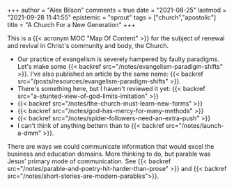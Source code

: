 +++
author = "Alex Bilson"
comments = true
date = "2021-08-25"
lastmod = "2021-09-28 11:41:55"
epistemic = "sprout"
tags = ["church","apostolic"]
title = "A Church For a New Generation"
+++

This is a {{< acronym MOC "Map Of Content" >}} for the subject of renewal and revival in Christ's community and body, the Church.

- Our practice of evangelism is severely hampered by faulty paradigms. Let's make some {{< backref src="/notes/evangelism-paradigm-shifts" >}}. I've also published an article by the same name: {{< backref src="/posts/resources/evangelism-paradigm-shifts" >}}.
- There's something here, but I haven't reviewed it yet: {{< backref src="a-stunted-view-of-god-limits-imitation" >}}
- {{< backref src="/notes/the-church-must-learn-new-forms" >}}
- {{< backref src="/notes/god-has-mercy-for-many-methods" >}}
- {{< backref src="/notes/spider-followers-need-an-extra-push" >}}
- I can't think of anything bettern than to {{< backref src="/notes/launch-a-dmm" >}}.

There are ways we could communicate information that would excel the business and education domains. More thinking to do, but parable was Jesus' primary mode of communication. See {{< backref src="/notes/parable-and-poetry-hit-harder-than-prose" >}} and {{< backref src="/notes/short-stories-are-modern-parables">}}.
